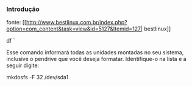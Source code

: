 ### Introdução
fonte: [[http://www.bestlinux.com.br/index.php?option=com_content&task=view&id=5127&Itemid=127| bestlinux]]

 df
`

Esse comando informará todas as unidades montadas no seu sistema, inclusive o pendrive que você deseja formatar. Identifique-o na lista e a seguir digite:


mkdosfs -F 32 /dev/sda1


